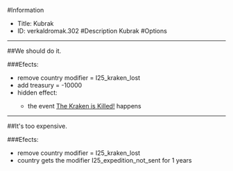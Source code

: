 #Information
 - Title: Kubrak
 - ID: verkaldromak.302
#Description
Kubrak
#Options

___
##We should do it.

###Efects:<ul><li>remove country modifier = I25_kraken_lost</li><li>add treasury = -10000</li><li>hidden effect:</li><ul><li>the event [The Kraken is Killed!](../events/the_kraken_is_killed.md) happens</li></ul></ul>

___
##It's too expensive.

###Efects:<ul><li>remove country modifier = I25_kraken_lost</li><li>country gets the modifier I25_expedition_not_sent for 1 years</li></ul>
